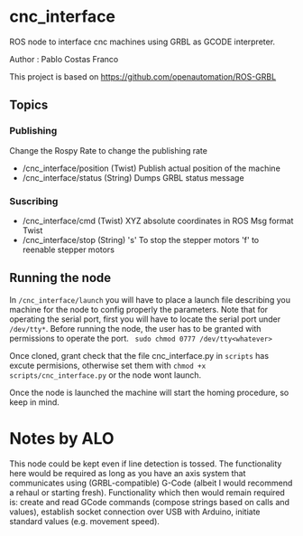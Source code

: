 # cnc_interface
ROS node to interface cnc machines using GRBL as GCODE interpreter.

Author : Pablo Costas Franco

This project is based on https://github.com/openautomation/ROS-GRBL

## Topics 

### Publishing
Change the Rospy Rate to change the publishing rate
- /cnc_interface/position (Twist)
          Publish actual position of the machine 
- /cnc_interface/status (String)
          Dumps GRBL status message

### Suscribing
- /cnc_interface/cmd (Twist)
          XYZ absolute coordinates in ROS Msg format Twist
- /cnc_interface/stop (String) 
          's' To stop the stepper motors
          'f' to reenable stepper motors

## Running the node
In `/cnc_interface/launch` you will have to place a launch file describing you machine for the node to config properly the parameters.
Note that for operating the serial port, first you will have to locate the serial port under `/dev/tty*`. Before running the node, 
the user has to be granted with permissions to operate the port. ` sudo chmod 0777 /dev/tty<whatever>` 

Once cloned, grant check that the file cnc_interface.py in `scripts` has excute permisions, otherwise set them with `chmod +x scripts/cnc_interface.py` or the node wont launch.

Once the node is launched the machine will start the homing procedure, so keep in mind.

# Notes by ALO
This node could be kept even if line detection is tossed. The functionality here would be required as long as you have an axis system that communicates using (GRBL-compatible) G-Code (albeit I would recommend a rehaul or starting fresh).
Functionality which then would remain required is: create and read GCode commands (compose strings based on calls and values), establish socket connection over USB with Arduino, initiate standard values (e.g. movement speed).
